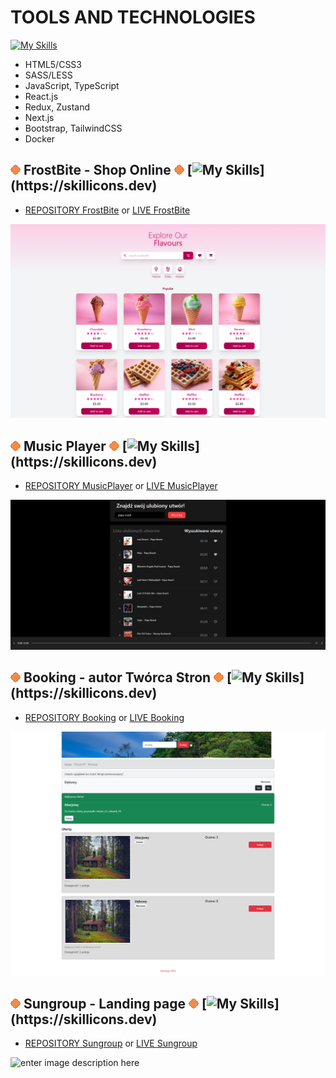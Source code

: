 # TOOLS AND TECHNOLOGIES
[![My Skills](https://skillicons.dev/icons?i=html,css,sass,js,ts,react,redux,nextjs,bootstrap,tailwind,docker)](https://skillicons.dev)
-   HTML5/CSS3
-   SASS/LESS 
-   JavaScript, TypeScript 
-   React.js
-   Redux, Zustand
-   Next.js
-   Bootstrap, TailwindCSS
-   Docker

## ![enter image description here](./Untitled.png) **FrostBite - Shop Online** ![enter image description here](./Untitled.png) [![My Skills](https://skillicons.dev/icons?i=react,ts,redux,tailwind,)](https://skillicons.dev)
-   [REPOSITORY FrostBite](https://github.com/MilaKropeczka/FrostBite/) or [LIVE FrostBite](https://milakropeczka.github.io/FrostBite/)

![enter image description here](./frostbite.png)

## ![enter image description here](./Untitled.png) **Music Player** ![enter image description here](./Untitled.png) [![My Skills](https://skillicons.dev/icons?i=react,ts,)](https://skillicons.dev)
-   [REPOSITORY MusicPlayer](https://github.com/MilaKropeczka/MusicPlayer/) or [LIVE MusicPlayer](https://milakropeczka.github.io/MusicPlayer/)

![enter image description here](./musicplayer.png)

## ![enter image description here](./Untitled.png) **Booking - autor Twórca Stron** ![enter image description here](./Untitled.png) [![My Skills](https://skillicons.dev/icons?i=react,)](https://skillicons.dev)
-   [REPOSITORY Booking](https://github.com/MilaKropeczka/Booking/) or [LIVE Booking](booking-b3073.web.app/)

![enter image description here](./booking.png)

## ![enter image description here](./Untitled.png) **Sungroup - Landing page** ![enter image description here](./Untitled.png) [![My Skills](https://skillicons.dev/icons?i=react,)](https://skillicons.dev)
-   [REPOSITORY Sungroup](https://github.com/MilaKropeczka/React-SunGroup/) or [LIVE Sungroup](https://milakropeczka.github.io/React-SunGroup/)

![enter image description here](./sungroup.png)
